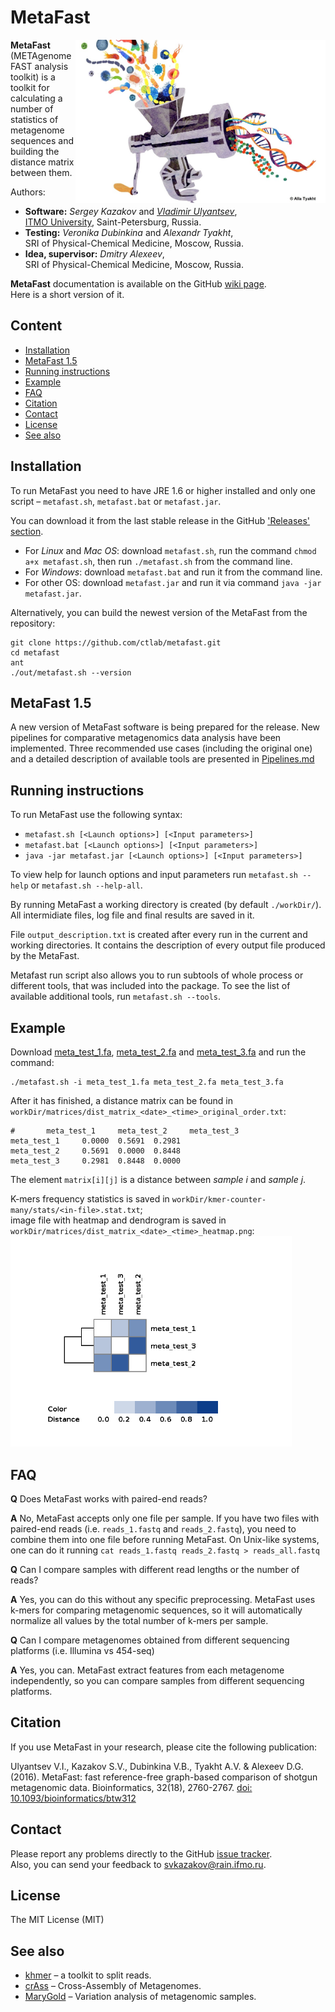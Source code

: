 # MetaFast

<img align="right" src="logo.jpg" alt="MetaFast" width="400">

**MetaFast** (METAgenome FAST analysis toolkit) is a toolkit for calculating a number of statistics of 
metagenome sequences and building the distance matrix between them.

Authors:
* **Software:** *Sergey Kazakov* and [*Vladimir Ulyantsev*](http://rain.ifmo.ru/~ulyantsev/), <br/>
[ITMO University](http://en.ifmo.ru/en/), Saint-Petersburg, Russia.
* **Testing:** *Veronika Dubinkina* and *Alexandr Tyakht*, <br/>
SRI of Physical-Chemical Medicine, Moscow, Russia.
* **Idea, supervisor:** *Dmitry Alexeev*, <br/>
SRI of Physical-Chemical Medicine, Moscow, Russia.


**MetaFast** documentation is available on the GitHub [wiki page](https://github.com/ctlab/metafast/wiki).<br/>
Here is a short version of it.



## Content

* [Installation](#installation)
* [MetaFast 1.5](#meta-fast-1-5)
* [Running instructions](#running-instructions)
* [Example](#example)
* [FAQ](#faq)
* [Citation](#citation)
* [Contact](#contact)
* [License](#license)
* [See also](#see-also)



## Installation

To run MetaFast you need to have JRE 1.6 or higher installed and only one script – `metafast.sh`, `metafast.bat` or `metafast.jar`.

You can download it from the last stable release in the GitHub ['Releases' section](https://github.com/ctlab/metafast/releases).

* For *Linux* and *Mac OS*: download `metafast.sh`, run the command `chmod a+x metafast.sh`, then run `./metafast.sh` from the command line.
* For *Windows*: download `metafast.bat` and run it from the command line.
* For other OS: download `metafast.jar` and run it via command `java -jar metafast.jar`.


Alternatively, you can build the newest version of the MetaFast from the repository:
~~~
git clone https://github.com/ctlab/metafast.git
cd metafast
ant
./out/metafast.sh --version
~~~


## MetaFast 1.5

A new version of MetaFast software is being prepared for the release. New pipelines for comparative metagenomics data analysis have been implemented. Three recommended use cases (including the original one) and a detailed description of available tools are presented in [Pipelines.md](Pipelines.md)

## Running instructions

To run MetaFast use the following syntax:
* `metafast.sh [<Launch options>] [<Input parameters>]`
* `metafast.bat [<Launch options>] [<Input parameters>]`
* `java -jar metafast.jar [<Launch options>] [<Input parameters>]`

To view help for launch options and input parameters run `metafast.sh --help` or `metafast.sh --help-all`.

By running MetaFast a working directory is created (by default `./workDir/`). 
All intermidiate files, log file and final results are saved in it. 

File `output_description.txt` is created after every run in the current and working directories. 
It contains the description of every output file produced by the MetaFast.

Metafast run script also allows you to run subtools of whole process or different tools, that was included into the package. 
To see the list of available additional tools, run `metafast.sh --tools`.


## Example

Download [meta_test_1.fa](https://github.com/ctlab/metafast/raw/master/test_data/meta_test_1.fa),
[meta_test_2.fa](https://github.com/ctlab/metafast/raw/master/test_data/meta_test_2.fa) and 
[meta_test_3.fa](https://github.com/ctlab/metafast/raw/master/test_data/meta_test_3.fa) and run the command:
~~~
./metafast.sh -i meta_test_1.fa meta_test_2.fa meta_test_3.fa
~~~

After it has finished, a distance matrix can be found in `workDir/matrices/dist_matrix_<date>_<time>_original_order.txt`:
~~~
#       meta_test_1     meta_test_2     meta_test_3
meta_test_1     0.0000  0.5691  0.2981
meta_test_2     0.5691  0.0000  0.8448
meta_test_3     0.2981  0.8448  0.0000
~~~

The element `matrix[i][j]` is a distance between *sample i* and *sample j*.

K-mers frequency statistics is saved in `workDir/kmer-counter-many/stats/<in-file>.stat.txt`;<br/>
image file with heatmap and dendrogram is saved in `workDir/matrices/dist_matrix_<date>_<time>_heatmap.png`:<br/>
<img src="test_data/meta_test_heatmap.png" alt="Test heatmap" width="450">

## FAQ

**Q** Does MetaFast works with paired-end reads?

**A** No, MetaFast accepts only one file per sample. If you have two files with paired-end reads (i.e. `reads_1.fastq` and `reads_2.fastq`), you need to combine them into one file before running MetaFast. On Unix-like systems, one can do it running ```cat reads_1.fastq reads_2.fastq > reads_all.fastq```

**Q** Can I compare samples with different read lengths or the number of reads?

**A** Yes, you can do this without any specific preprocessing. MetaFast uses k-mers for comparing metagenomic sequences, so it will automatically normalize all values by the total number of k-mers per sample.

**Q** Can I compare metagenomes obtained from different sequencing platforms (i.e. Illumina vs 454-seq)

**A** Yes, you can. MetaFast extract features from each metagenome independently, so you can compare samples from different sequencing platforms.


## Citation

If you use MetaFast in your research, please cite the following publication:

Ulyantsev V.I., Kazakov S.V., Dubinkina V.B., Tyakht A.V. & Alexeev D.G. (2016). 
MetaFast: fast reference-free graph-based comparison of shotgun metagenomic data. 
Bioinformatics, 32(18), 2760-2767. 
[doi: 10.1093/bioinformatics/btw312](https://academic.oup.com/bioinformatics/article/32/18/2760/1743520)


## Contact

Please report any problems directly to the GitHub [issue tracker](https://github.com/ctlab/metafast/issues).<br/>
Also, you can send your feedback to [svkazakov@rain.ifmo.ru](mailto:svkazakov@rain.ifmo.ru).


## License

The MIT License (MIT)


## See also

* [khmer](https://github.com/ged-lab/khmer) – a toolkit to split reads.
* [crAss](http://edwards.sdsu.edu/crass/) – Cross-Assembly of Metagenomes.
* [MaryGold](http://sourceforge.net/projects/metavar/) – Variation analysis of metagenomic samples.

